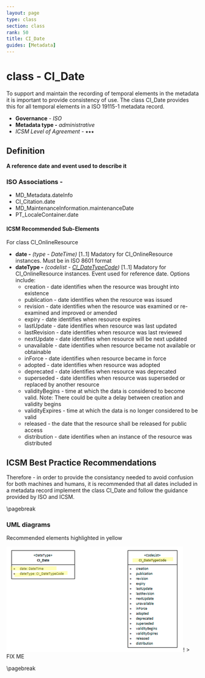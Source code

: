 ```yaml
---
layout: page
type: class
section: class
rank: 50
title: CI_Date
guides: [Metadata]
---
```

#  class - CI_Date
To support and maintain the recording of temporal elements in the metadata it is important to provide consistency of use. The class CI_Date provides this for all temporal elements in a ISO 19115-1 metadata record.

- **Governance** -  *ISO*
- **Metadata type -** *administrative*
- *ICSM Level of Agreement* - ⭑⭑⭑

## Definition

**A reference date and event used to describe it**

### ISO Associations -

- MD_Metadata.dateInfo
- CI_Citation.date
- MD_MaintenanceInformation.maintenanceDate
- PT_LocaleContainer.date

#### ICSM Recommended Sub-Elements

For class CI_OnlineResource 

- **date -** *(type - DateTime)* [1..1] Madatory for CI_OnlineResource instances. Must be in ISO 8601 format
- **dateType -** *(codelist - [CI_DateTypeCode](https://geo-ide.noaa.gov/wiki/index.php?title=ISO_19115_and_19115-2_CodeList_Dictionaries#CI_DateTypeCode))* [1..1] Madatory for CI_OnlineResource instances. Event used for reference date. Options include:
  - creation - date identifies when the resource was brought into existence
  - publication - date identifies when the resource was issued
  - revision - date identifies when the resource was examined or re-examined and improved or amended 
  - expiry - date identifies when resource expires 
  - lastUpdate - date identifies when resource was last updated
  - lastRevision - date identifies when resource was last reviewed
  - nextUpdate - date identifies when resource will be next updated
  - unavailable - date identifies when resource became not available or obtainable
  - inForce - date identifies when resource became in force
  - adopted - date identifies when resource was adopted
  - deprecated - date identifies when resource was deprecated
  - superseded - date identifies when resource was superseded or replaced by another resource
  - validityBegins - time at which the data is considered to become valid. Note: There could be quite a delay between creation and validity begins
  - validityExpires - time at which the data is no longer considered to be valid
  - released - the date that the resource shall be released for public access
  - distribution - date identifies when an instance of the resource was distributed

## ICSM Best Practice Recommendations

Therefore - in order to provide the consistancy needed to avoid confusion for both machines and humans, it is recommended that all dates included in a metadata record implement the class CI_Date and follow the guidance provided by ISO and ICSM.

\pagebreak

### UML diagrams

Recommended elements highlighted in yellow

![CI_Date](../images/class-CI_Date.png)! > FIX ME

\pagebreak
